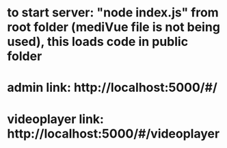 # to start server: "node index.js" from root folder (mediVue file is not being used), this loads code in public folder

# admin link: http://localhost:5000/#/

# videoplayer link: http://localhost:5000/#/videoplayer
